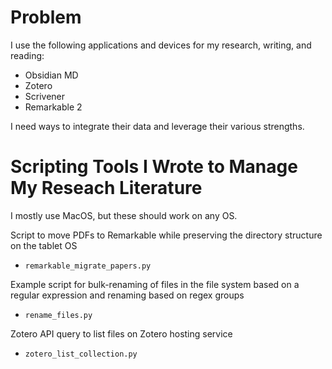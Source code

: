 
# Problem

I use the following applications and devices for my research, writing, and reading:
- Obsidian MD
- Zotero
- Scrivener
- Remarkable 2

I need ways to integrate their data and leverage their various strengths.

# Scripting Tools I Wrote to Manage My Reseach Literature

I mostly use MacOS, but these should work on any OS.

Script to move PDFs to Remarkable while preserving the directory structure on the tablet OS
- `remarkable_migrate_papers.py`

Example script for bulk-renaming of files in the file system based on a regular expression and renaming based on regex groups
- `rename_files.py`

Zotero API query to list files on Zotero hosting service
- `zotero_list_collection.py`


